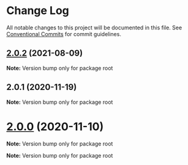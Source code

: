# Change Log

All notable changes to this project will be documented in this file.
See [Conventional Commits](https://conventionalcommits.org) for commit guidelines.

## [2.0.2](https://github.com/github/github-artifact-exporter/compare/v2.0.1...v2.0.2) (2021-08-09)

**Note:** Version bump only for package root





## 2.0.1 (2020-11-19)

**Note:** Version bump only for package root





# [2.0.0](https://github.com/github/github-artifact-exporter/compare/v1.8.5...v2.0.0) (2020-11-10)

**Note:** Version bump only for package root







**Note:** Version bump only for package root
